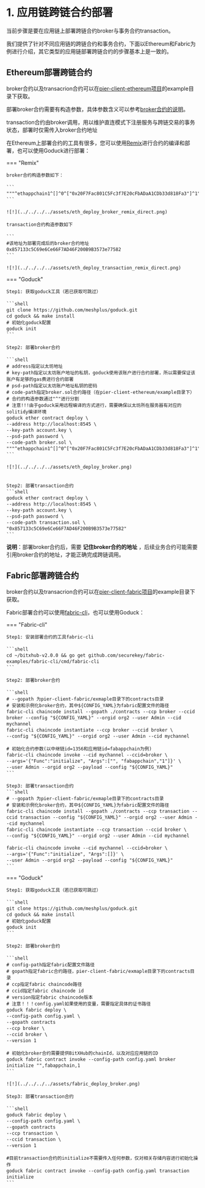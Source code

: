 # 1. 应用链跨链合约部署

当前步骤是要在应用链上部署跨链合约broker与事务合约transaction。

我们提供了针对不同应用链的跨链合约和事务合约，下面以Ethereum和Fabric为例进行介绍，其它类型的应用链部署跨链合约的步骤基本上是一致的。

## Ethereum部署跨链合约
broker合约以及transacrion合约可以在[pier-client-ethereum项目](https://github.com/meshplus/pier-client-ethereum)的example目录下获取。

部署broker合约需要有构造参数，具体参数含义可以参考[broker合约的说明](../../../design/broker/#broker_1)。

transaction合约由broker调用，用以维护直连模式下注册服务与跨链交易的事务状态，部署时仅需传入broker合约地址

在Ethereum上部署合约的工具有很多，您可以使用[Remix](https://remix.ethereum.org/)进行合约的编译和部署，也可以使用Goduck进行部署：

=== "Remix"

    broker合约构造参数如下：

    ```
    """^ethappchain1^[]^0^["0x20F7Fac801C5Fc3f7E20cFbADaA1CDb33d818Fa3"]^1"
    ```

    ![!](../../../../assets/eth_deploy_broker_remix_direct.png)

    transaction合约构造参数如下
    
    ```
    #该地址为部署完成后的broker合约地址
    0x857133c5C69e6Ce66F7AD46F200B9B3573e77582
    ```

    ![!](../../../../assets/eth_deploy_transaction_remix_direct.png)
    

=== "Goduck"

    Step1: 获取goduck工具（若已获取可跳过）

    ```shell
    git clone https://github.com/meshplus/goduck.git
    cd goduck && make install
    # 初始化goduck配置
    goduck init
    ```

    Step2: 部署broker合约

    ```shell
    # address指定以太坊地址
    # key-path指定以太坊账户地址的私钥，goduck使用该账户进行合约部署，所以需要保证该账户有足够的gas费进行合约部署
    # psd-path指定以太坊账户地址私钥的密码
    # code-path指定broker.sol合约路径（在pier-client-ethereum/example目录下）
    # 合约的构造参数通过"^"进行分割
    # 注意!!!由于goduck采用远程编译的方式进行，需要确保以太坊所在服务器有对应的solitidy编译环境
    goduck ether contract deploy \
    --address http://localhost:8545 \
    --key-path account.key \
    --psd-path password \
    --code-path broker.sol \
    """^ethappchain1^[]^0^["0x20F7Fac801C5Fc3f7E20cFbADaA1CDb33d818Fa3"]^1"
    ```

    ![!](../../../../assets/eth_deploy_broker.png)

    
    Step2: 部署transaction合约
    ```shell
    goduck ether contract deploy \
    --address http://localhost:8545 \
    --key-path account.key \
    --psd-path password \
    --code-path transaction.sol \
    "0x857133c5C69e6Ce66F7AD46F200B9B3573e77582"
    ```


**说明**：部署broker合约后，需要 **记住broker合约的地址** ，后续业务合约可能需要引用broker合约的地址，才能正确完成跨链调用。



## Fabric部署跨链合约
broker合约以及transacrion合约可以在[pier-client-fabric项目](https://github.com/meshplus/pier-client-fabric)的example目录下获取。

Fabric部署合约可以使用[fabric-cli](https://github.com/hyperledger/fabric-cli)，也可以使用Goduck：

=== "Fabric-cli"

    Step1: 安装部署合约的工具fabric-cli

    ```shell
    cd ~/bitxhub-v2.0.0 && go get github.com/securekey/fabric-examples/fabric-cli/cmd/fabric-cli
    ```

    Step2: 部署broker合约

    ```shell
    # --gopath 为pier-client-fabric/exmaple目录下的contracts目录
    # 安装和示例化broker合约，其中${CONFIG_YAML}为fabric配置文件的路径
    fabric-cli chaincode install --gopath ./contracts --ccp broker --ccid broker --config "${CONFIG_YAML}" --orgid org2 --user Admin --cid mychannel
    fabric-cli chaincode instantiate --ccp broker --ccid broker \
    --config "${CONFIG_YAML}" --orgid org2 --user Admin --cid mychannel

    # 初始化合约参数(以中继链id=1356和应用链id=fabappchain为例)
    fabric-cli chaincode invoke --cid mychannel --ccid=broker \
    --args='{"Func":"initialize", "Args":["", "fabappchain","1"]}' \
    --user Admin --orgid org2 --payload --config "${CONFIG_YAML}"
    ```

    Step3: 部署transaction合约
    ```shell
    # --gopath 为pier-client-fabric/exmaple目录下的contracts目录
    # 安装和示例化broker合约，其中${CONFIG_YAML}为fabric配置文件的路径
    fabric-cli chaincode install --gopath ./contracts --ccp transaction --ccid transaction --config "${CONFIG_YAML}" --orgid org2 --user Admin --cid mychannel
    fabric-cli chaincode instantiate --ccp transaction --ccid broker \
    --config "${CONFIG_YAML}" --orgid org2 --user Admin --cid mychannel

    fabric-cli chaincode invoke --cid mychannel --ccid=broker \
    --args='{"Func":"initialize", "Args":[]}' \
    --user Admin --orgid org2 --payload --config "${CONFIG_YAML}"
    ```

=== "Goduck"

    Step1: 获取goduck工具（若已获取可跳过）

    ```shell
    git clone https://github.com/meshplus/goduck.git
    cd goduck && make install
    # 初始化goduck配置
    goduck init
    ```

    Step2: 部署broker合约

    ```shell
    # config-path指定fabric配置文件路径
    # gopath指定fabric合约路径，pier-client-fabric/exmaple目录下的contracts目录
    # ccp指定fabric chaincode路径
    # ccid指定fabric chaincode id
    # version指定fabric chaincode版本
    # 注意！！！config.yaml如果使用的变量，需要指定具体的证书路径
    goduck fabric deploy \
    --config-path config.yaml \
    --gopath contracts
    --ccp broker \
    --ccid broker \
    --version 1

    # 初始化broker合约需要提供BitXHub的chainId，以及对应应用链的ID
    goduck fabric contract invoke --config-path config.yaml broker initialize "",fabappchain,1
    ```

    ![!](../../../../assets/fabric_deploy_broker.png)

    Step3: 部署transaction合约

    ```shell
    goduck fabric deploy \
    --config-path config.yaml \
    --gopath contracts
    --ccp transaction \
    --ccid transaction \
    --version 1
    
    #目前transaction合约的initialize不需要传入任何参数，仅对相关存储内容进行初始化操作
    goduck fabric contract invoke --config-path config.yaml transaction initialize 
    ```
